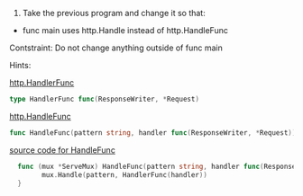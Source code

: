 1. Take the previous program and change it so that:
* func main uses http.Handle instead of http.HandleFunc

Contstraint: Do not change anything outside of func main

Hints:

[http.HandlerFunc](https://godoc.org/net/http#HandlerFunc)
``` Go
type HandlerFunc func(ResponseWriter, *Request)
```

[http.HandleFunc](https://godoc.org/net/http#HandleFunc)
``` Go
func HandleFunc(pattern string, handler func(ResponseWriter, *Request))
```

[source code for HandleFunc](https://golang.org/src/net/http/server.go#L2069)
``` Go
  func (mux *ServeMux) HandleFunc(pattern string, handler func(ResponseWriter, *Request)) {
  		mux.Handle(pattern, HandlerFunc(handler))
  }
```
